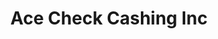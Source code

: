 ---
title: Ace Check Cashing Inc
slug: ace-check-cashing-inc
updated-on: '2024-05-30T13:44:31.749Z'
created-on: '2024-05-30T13:41:46.671Z'
published-on: '2024-05-30T13:54:32.469Z'
f_city-state-2:
- cms/city/levittown-pa.md
- cms/city/bensalem-pa.md
- cms/city/warminster-pa.md
- cms/city/richmond-va.md
f_locations:
- cms/payday-loan/ace-check-cashing-inc-919.md
- cms/payday-loan/ace-check-cashing-inc-920.md
- cms/payday-loan/ace-check-cashing-inc-921.md
- cms/payday-loan/ace-check-cashing-inc-922.md
- cms/payday-loan/ace-check-cashing-inc-923.md
- cms/payday-loan/ace-check-cashing-inc-924.md
f_states:
- cms/state/pennsylvania.md
- cms/state/virginia.md
layout: '[company].html'
tags: company
---